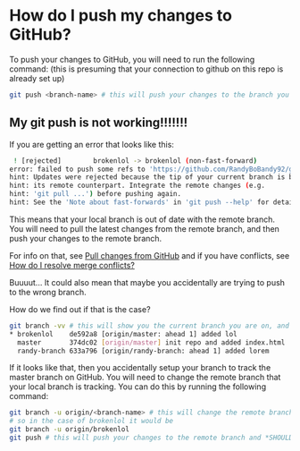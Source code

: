 # How do I push my changes to GitHub?

To push your changes to GitHub, you will need to run the following command:
(this is presuming that your connection to github on this repo is already set up)

```bash
git push <branch-name> # this will push your changes to the branch you are currently on
```


## My git push is not working!!!!!!!

If you are getting an error that looks like this:

```bash
 ! [rejected]        brokenlol -> brokenlol (non-fast-forward)
error: failed to push some refs to 'https://github.com/RandyBoBandy92/gitTestingExample.git'
hint: Updates were rejected because the tip of your current branch is behind
hint: its remote counterpart. Integrate the remote changes (e.g.
hint: 'git pull ...') before pushing again.
hint: See the 'Note about fast-forwards' in 'git push --help' for details.
```

This means that your local branch is out of date with the remote branch. You will need to pull the latest changes from the remote branch, and then push your changes to the remote branch.

For info on that, see [Pull changes from GitHub](/docs/repos/pull-changes-from-github.md)
and if you have conflicts, see [How do I resolve merge conflicts?](/docs/repos/how-do-i-resolve-merge-conflicts.md)

Buuuut... It could also mean that maybe you accidentally are trying to push to the wrong branch.

How do we find out if that is the case?

```bash
git branch -vv # this will show you the current branch you are on, and the remote branch it is tracking
* brokenlol    de592a8 [origin/master: ahead 1] added lol
  master       374dc02 [origin/master] init repo and added index.html
  randy-branch 633a796 [origin/randy-branch: ahead 1] added lorem
```

If it looks like that, then you accidentally setup your branch to track the master branch on GitHub. You will need to change the remote branch that your local branch is tracking. You can do this by running the following command:

```bash
git branch -u origin/<branch-name> # this will change the remote branch that your local branch is tracking
# so in the case of brokenlol it would be
git branch -u origin/brokenlol
git push # this will push your changes to the remote branch and *SHOULD* work ;)
```

